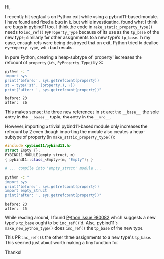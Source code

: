 Hi,

I recently hit segfaults on Python exit while using a pybind11-based module.  I have found and fixed a bug in it, but while investigating, found what I think are bugs in pybind11 too.  I think the code in `make_static_property_type()` needs to `inc_ref()` `PyProperty_Type` because of its use as the `tp_base` of the new type; similarly for other assignments to a new type's `tp_base`.  In my case, enough refs were being destroyed that on exit, Python tried to dealloc `PyProperty_Type`, with bad results.

In pure Python, creating a heap-subtype of 'property' increases the refcount of `property` (i.e., `PyProperty_Type`) by 3:
```bash
python -c "
import sys
print('before:', sys.getrefcount(property))
st = type('st', (property,), {})
print('after: ', sys.getrefcount(property))"
```
```
before: 23
after:  26
```
This makes sense; the three new references in `st` are: the `__base__`; the sole entry in the `__bases__` tuple; the entry in the `__mro__`.

However, importing a trivial pybind11-based module only increases the refcount by 2 even though importing the module also creates a heap-subtype of property (in `make_static_property_type()`):
```c++
#include <pybind11/pybind11.h>
struct Empty {};
PYBIND11_MODULE(empty_struct, m)
{ pybind11::class_<Empty>(m, "Empty"); }
```
```bash
# ... compile into 'empty_struct' module ...

python -c "
import sys
print('before:', sys.getrefcount(property))
import empty_struct
print('after: ', sys.getrefcount(property))"
```
```
before: 23
after:  25
```
While reading around, I found [Python issue 980082](http://bugs.python.org/issue980082) which suggests a new type's `tp_base` ought to be `inc_ref()`'d.  Also, pybind11's `make_new_python_type()` does `inc_ref()` the `tp_base` of the new type.

This PR `inc_ref()`s the other three assignments to a new type's `tp_base`.  This seemed just about worth making a tiny function for.

Thanks!
